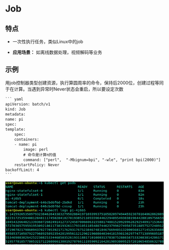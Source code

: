# Job

## 特点

- 一次性执行任务，类似Linux中的job

- **应用场景：** 如离线数据处理，视频解码等业务
  
## 示例

用job控制器类型创建资源，执行算圆周率的命令，保持后2000位，创建过程等同于在计算。当遇到异常时Never状态会重启，所以要设定次数

    ``` yaml
    apiVersion: batch/v1
    kind: Job
    metadata:
    name: pi
    spec:
    template:
        spec:
        containers:
        - name: pi
            image: perl
            # 命令是计算π的值
            command: ["perl",  "-Mbignum=bpi", "-wle", "print bpi(2000)"]
        restartPolicy: Never
    backoffLimit: 4
    ```
![job](images/job.png)

